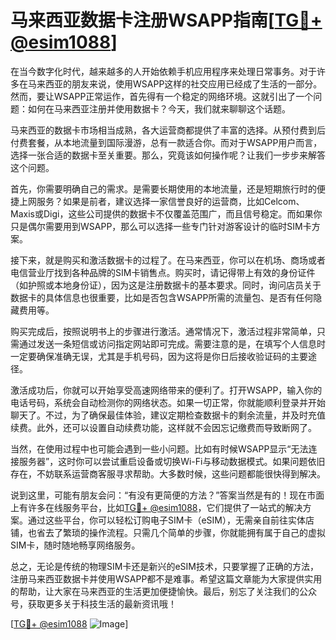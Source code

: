 # 马来西亚数据卡注册WSAPP指南[[TG💪+ @esim1088](https://t.me/s/esim1088)]

在当今数字化时代，越来越多的人开始依赖手机应用程序来处理日常事务。对于许多在马来西亚的朋友来说，使用WSAPP这样的社交应用已经成了生活的一部分。然而，要让WSAPP正常运作，首先得有一个稳定的网络环境。这就引出了一个问题：如何在马来西亚注册并使用数据卡？今天，我们就来聊聊这个话题。

马来西亚的数据卡市场相当成熟，各大运营商都提供了丰富的选择。从预付费到后付费套餐，从本地流量到国际漫游，总有一款适合你。而对于WSAPP用户而言，选择一张合适的数据卡至关重要。那么，究竟该如何操作呢？让我们一步步来解答这个问题。

首先，你需要明确自己的需求。是需要长期使用的本地流量，还是短期旅行时的便捷上网服务？如果是前者，建议选择一家信誉良好的运营商，比如Celcom、Maxis或Digi，这些公司提供的数据卡不仅覆盖范围广，而且信号稳定。而如果你只是偶尔需要用到WSAPP，那么可以选择一些专门针对游客设计的临时SIM卡方案。

接下来，就是购买和激活数据卡的过程了。在马来西亚，你可以在机场、商场或者电信营业厅找到各种品牌的SIM卡销售点。购买时，请记得带上有效的身份证件（如护照或本地身份证），因为这是注册数据卡的基本要求。同时，询问店员关于数据卡的具体信息也很重要，比如是否包含WSAPP所需的流量包、是否有任何隐藏费用等。

购买完成后，按照说明书上的步骤进行激活。通常情况下，激活过程非常简单，只需通过发送一条短信或访问指定网站即可完成。需要注意的是，在填写个人信息时一定要确保准确无误，尤其是手机号码，因为这将是你日后接收验证码的主要途径。

激活成功后，你就可以开始享受高速网络带来的便利了。打开WSAPP，输入你的电话号码，系统会自动检测你的网络状态。如果一切正常，你就能顺利登录并开始聊天了。不过，为了确保最佳体验，建议定期检查数据卡的剩余流量，并及时充值续费。此外，还可以设置自动续费功能，这样就不会因忘记缴费而导致断网了。

当然，在使用过程中也可能会遇到一些小问题。比如有时候WSAPP显示“无法连接服务器”，这时你可以尝试重启设备或切换Wi-Fi与移动数据模式。如果问题依旧存在，不妨联系运营商客服寻求帮助。大多数时候，这些问题都能很快得到解决。

说到这里，可能有朋友会问：“有没有更简便的方法？”答案当然是有的！现在市面上有许多在线服务平台，比如[TG💪+ @esim1088](https://t.me/s/esim1088)，它们提供了一站式的解决方案。通过这些平台，你可以轻松订购电子SIM卡（eSIM），无需亲自前往实体店铺，也省去了繁琐的操作流程。只需几个简单的步骤，你就能拥有属于自己的虚拟SIM卡，随时随地畅享网络服务。

总之，无论是传统的物理SIM卡还是新兴的eSIM技术，只要掌握了正确的方法，注册马来西亚数据卡并使用WSAPP都不是难事。希望这篇文章能为大家提供实用的帮助，让大家在马来西亚的生活更加便捷愉快。最后，别忘了关注我们的公众号，获取更多关于科技生活的最新资讯哦！

[[TG💪+ @esim1088](https://t.me/s/esim1088) ![Image](https://i.postimg.cc/4NQfJmqS/Snipaste-2025-05-13-00-14-12.png)]